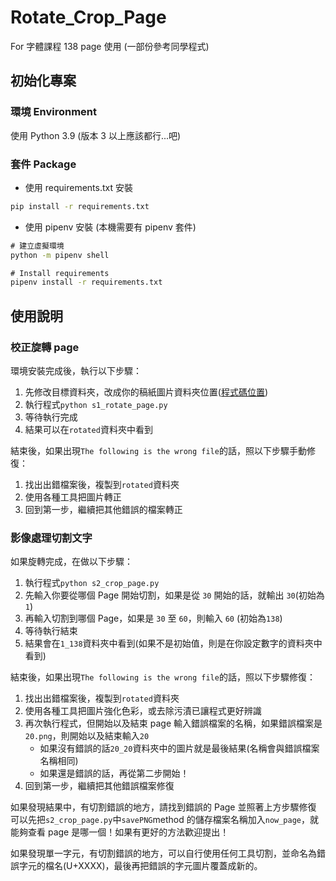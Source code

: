 # Rotate_Crop_Page

For 字體課程 138 page 使用 (一部份參考同學程式)

## 初始化專案

### 環境 Environment

使用 Python 3.9 (版本 3 以上應該都行...吧)

### 套件 Package

-   使用 requirements.txt 安裝

```cmd
pip install -r requirements.txt
```

-   使用 pipenv 安裝 (本機需要有 pipenv 套件)

```cmd
# 建立虛擬環境
python -m pipenv shell

# Install requirements
pipenv install -r requirements.txt
```

## 使用說明

### 校正旋轉 page

環境安裝完成後，執行以下步驟：

1. 先修改目標資料夾，改成你的稿紙圖片資料夾位置([程式碼位置](https://github.com/NTUT-kyle/Rotate_Crop_Page/blob/main/s1_rotate_page.py#L136))
2. 執行程式`python s1_rotate_page.py`
3. 等待執行完成
4. 結果可以在`rotated`資料夾中看到

結束後，如果出現`The following is the wrong file`的話，照以下步驟手動修復：

1. 找出出錯檔案後，複製到`rotated`資料夾
2. 使用各種工具把圖片轉正
3. 回到第一步，繼續把其他錯誤的檔案轉正

### 影像處理切割文字

如果旋轉完成，在做以下步驟：

1. 執行程式`python s2_crop_page.py`
2. 先輸入你要從哪個 Page 開始切割，如果是從 `30` 開始的話，就輸出 `30`(初始為 `1`)
3. 再輸入切割到哪個 Page，如果是 `30` 至 `60`，則輸入 `60` (初始為`138`)
4. 等待執行結束
5. 結果會在`1_138`資料夾中看到(如果不是初始值，則是在你設定數字的資料夾中看到)

結束後，如果出現`The following is the wrong file`的話，照以下步驟修復：

1. 找出出錯檔案後，複製到`rotated`資料夾
2. 使用各種工具把圖片強化色彩，或去除污漬已讓程式更好辨識
3. 再次執行程式，但開始以及結束 page 輸入錯誤檔案的名稱，如果錯誤檔案是`20.png`，則開始以及結束輸入`20`
    - 如果沒有錯誤的話`20_20`資料夾中的圖片就是最後結果(名稱會與錯誤檔案名稱相同)
    - 如果還是錯誤的話，再從第二步開始！
4. 回到第一步，繼續把其他錯誤檔案修復

如果發現結果中，有切割錯誤的地方，請找到錯誤的 Page 並照著上方步驟修復
可以先把`s2_crop_page.py`中`savePNG`method 的儲存檔案名稱加入`now_page`，就能夠查看 page 是哪一個！如果有更好的方法歡迎提出！
    
如果發現單一字元，有切割錯誤的地方，可以自行使用任何工具切割，並命名為錯誤字元的檔名(U+XXXX)，最後再把錯誤的字元圖片覆蓋成新的。
